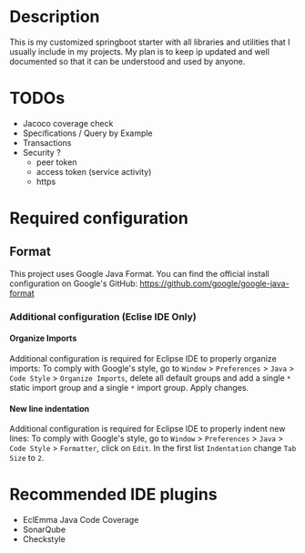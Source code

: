 # Description
This is my customized springboot starter with all libraries and utilities that I usually include in my projects.
My plan is to keep ip updated and well documented so that it can be understood and used by anyone.

# TODOs
- Jacoco coverage check
- Specifications / Query by Example
- Transactions
- Security ?
	+ peer token
	+ access token (service activity)
	+ https

# Required configuration
## Format
This project uses Google Java Format. You can find the official install configuration on Google's GitHub:
https://github.com/google/google-java-format

### Additional configuration (Eclise IDE Only)
#### Organize Imports
Additional configuration is required for Eclipse IDE to properly organize imports:
To comply with Google's style, go to `Window` > `Preferences` > `Java` > `Code Style` > `Organize Imports`, delete all default groups and add a single `*` static import group and a single `*` import group. Apply changes.

#### New line indentation
Additional configuration is required for Eclipse IDE to properly indent new lines:
To comply with Google's style, go to `Window` > `Preferences` > `Java` > `Code Style` > `Formatter`, click on `Edit`.
In the first list `Indentation` change `Tab Size` to `2`.

# Recommended IDE plugins
- EclEmma Java Code Coverage
- SonarQube
- Checkstyle